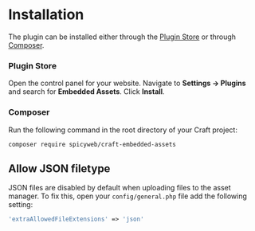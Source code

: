 # Installation

The plugin can be installed either through the [Plugin Store](https://plugins.craftcms.com/) or through [Composer](https://packagist.org/).

### Plugin Store
Open the control panel for your website. Navigate to **Settings &rarr; Plugins** and search for **Embedded Assets**. Click **Install**.

### Composer
Run the following command in the root directory of your Craft project:
```
composer require spicyweb/craft-embedded-assets
```

## Allow JSON filetype

JSON files are disabled by default when uploading files to the asset manager. To fix this,
open your `config/general.php` file add the following setting:
```php
'extraAllowedFileExtensions' => 'json'
```
